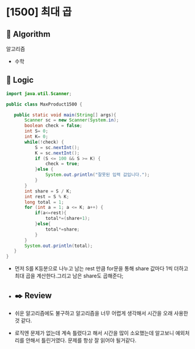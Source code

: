 # [1500] 최대 곱

## :pushpin: **Algorithm**

알고리즘
- 수학
## :round_pushpin: **Logic**

 ```java
import java.util.Scanner;

public class MaxProduct1500 {

    public static void main(String[] args){
        Scanner sc = new Scanner(System.in);
        boolean check = false;
        int S= 0;
        int K= 0;
        while(!check) {
            S = sc.nextInt();
            K = sc.nextInt();
            if (S <= 100 && S >= K) {
                check = true;
            }else {
                System.out.println("잘못된 입력 값입니다.");
            }
        }
        int share = S / K;
        int rest = S % K;
        long total = 1;
        for (int a = 1; a <= K; a++) {
            if(a<=rest){
                total*=(share+1);
            }else{
                total*=share;
            }
        }
        System.out.println(total);
    }
}


 ```

- 먼저 S를 K등분으로 나누고 남는 rest 만큼 for문을 통해 share 값마다 1씩 더하고 최대 곱을 계산한다.그리고 남은 share도 곱해준다;
- ## :black_nib: **Review**

- 쉬운 알고리즘에도 불구하고 알고리즘을 너무 어렵게 생각해서 시간을 오래 사용한 것 같다.
- 로직엔 문제가 없는데 계속 틀렸다고 해서 시간을 많이 소요했는데 알고보니 예외처리를 안해서 틀린거였다. 문제를 항상 잘 읽어야 될거같다.